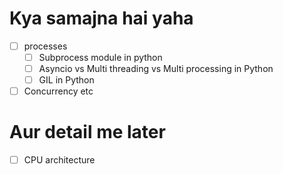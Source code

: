 # Kya samajna hai yaha
- [ ] processes
    - [ ] Subprocess module in python
    - [ ] Asyncio vs Multi threading vs Multi processing in Python
    - [ ] GIL in Python
- [ ] Concurrency etc
# Aur detail me later
- [ ] CPU architecture